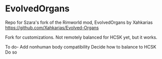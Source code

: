 # EvolvedOrgans
Repo for Szara's fork of the Rimworld mod, EvolvedOrgans by Xahkarias https://github.com/Xahkarias/Evolved-Organs

Fork for customizations.
Not remotely balanced for HCSK yet, but it works.

To do-
Add nonhuman body compatibility
Decide how to balance to HCSK
Do so

